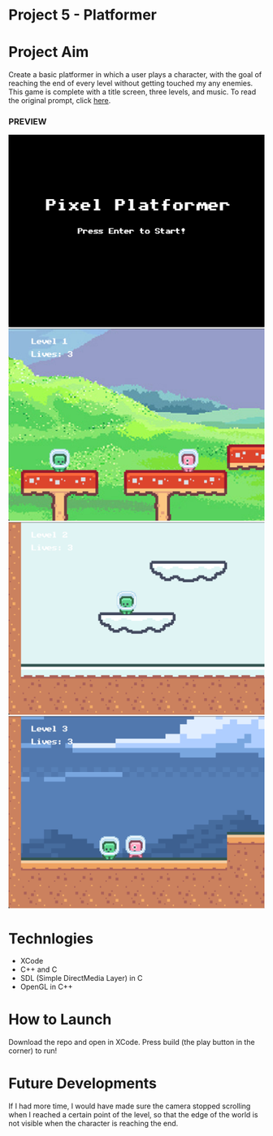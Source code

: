 
# Project 5 - Platformer
# Project Aim
Create a basic platformer in which a user plays a character, with the goal of reaching the end of every level 
without getting touched my any enemies. This game is complete with a title screen, three levels, and music.
To read the original prompt, click [here](https://github.com/carmineguida/CS3113/blob/master/Projects/Project%205%20-%20Platformer.pdf). 

### PREVIEW

![proj-5-title](https://github.com/baelul/CSUY3113/blob/main/Proj5/title.png)
![proj-5-lvl1](https://github.com/baelul/CSUY3113/blob/main/Proj5/lvl1.png)
![proj-5-lvl2](https://github.com/baelul/CSUY3113/blob/main/Proj5/lvl2.png)
![proj-5-lvl3](https://github.com/baelul/CSUY3113/blob/main/Proj5/lvl3.png)

# Technlogies
* XCode
* C++ and C
* SDL (Simple DirectMedia Layer) in C
* OpenGL in C++

# How to Launch
Download the repo and open in XCode. Press build (the play button in the corner) to run!

# Future Developments

If I had more time, I would have made sure the camera stopped scrolling when I reached a certain point of the level,
so that the edge of the world is not visible when the character is reaching the end.
